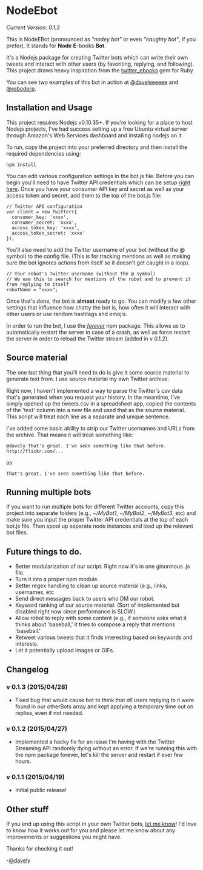 # NodeEbot

_Current Version: 0.1.3_

This is NodeEBot (pronounced as _"nodey bot"_ or even _"naughty bot"_, if you prefer). It stands for **Node** **E**-books **Bot**.


It's a Nodejs package for creating Twitter bots which can write their own tweets and interact with other users (by favoriting, replying, and following). This project draws heavy inspiration from the [twitter_ebooks](https://github.com/mispy/twitter_ebooks) gem for Ruby.

You can see two examples of this bot in action at [@daveleeeeee](https://twitter.com/daveleeeeee) and [@roboderp](https://twitter.com/roboderp).

## Installation and Usage

This project requires Nodejs v0.10.35+. If you're looking for a place to host Nodejs projects, I've had success setting up a free Ubuntu virtual server through Amazon's Web Services dashboard and installing nodejs on it.

To run, copy the project into your preferred directory and then install the required dependencies using:

```
npm install
```

You can edit various configuration settings in the bot.js file. Before you can begin you'll need to have Twitter API credentials which can be setup [right here](https://apps.twitter.com/). Once you have your consumer API key and secret as well as your access token and secret, add them to the top of the bot.js file:

```
// Twitter API configuration
var client = new Twitter({
  consumer_key: 'xxxx',
  consumer_secret: 'xxxx',
  access_token_key: 'xxxx',
  access_token_secret: 'xxxx'
});
```

You'll also need to add the Twitter username of your bot (without the @ symbol) to the config file. (This is for tracking mentions as well as making sure the bot ignores actions from itself so it doesn't get caught in a loop).

```
// Your robot's Twitter username (without the @ symbol)
// We use this to search for mentions of the robot and to prevent it from replying to itself
robotName = "xxxx";
```

Once that's done, the bot is **almost** ready to go. You can modify a few other settings that influence how chatty the bot is, how often it will interact with other users or use random hashtags and emojis.

In order to run the bot, I use the _[forever](https://www.npmjs.com/package/forever)_ npm package. This allows us to automatically restart the server in case of a crash, as well as force restart the server in order to reload the Twitter stream (added in v 0.1.2).

## Source material

The one last thing that you'll need to do is give it some source material to generate text from. I use source material my own Twitter archive.

Right now, I haven't implemented a way to parse the Twitter's csv data that's generated when you request your history. In the meantime, I've simply opened up the tweets.csv in a spreadsheet app, copied the contents of the 'text' column into a new file and used that as the source material. This script will treat each line as a separate and unique sentence.

I've added some basic ability to strip our Twitter usernames and URLs from the archive. That means it will treat something like:

```
@davely That's great. I've seen something like that before. 
http://flickr.com/...
```

as

```
That's great. I've seen something like that before.
```

## Running multiple bots

If you want to run multiple bots for different Twitter accounts, copy this project into separate folders (e.g., _~/MyBot1_, _~/MyBot2_, _~/MyBot3_, etc) and make sure you input the proper Twitter API credentials at the top of each bot.js file. Then spool up separate node instances and load up the relevant bot files. 

## Future things to do.

* Better modularization of our script. Right now it's in one ginormous .js file.
* Turn it into a proper npm module. 
* Better regex handling to clean up source material (e.g., links, usernames, etc
* Send direct messages back to users who DM our robot.
* Keyword ranking of our source material. (Sort of implemented but disabled right now since performance is SLOW.)
* Allow robot to reply with some content (e.g., if someone asks what it thinks about 'baseball,' it tries to compose a reply that mentions 'baseball.'
* Retweet various tweets that it finds interesting based on keywords and interests.
* Let it potentially upload images or GIFs.

## Changelog

### v 0.1.3 (2015/04/28)

* Fixed bug that would cause bot to think that *all users* replying to it were found in our otherBots array and kept applying a temporary time out on replies, even if not needed.

### v 0.1.2 (2015/04/27)

* Implemented a hacky fix for an issue I'm having with the Twitter Streaming API randomly dying without an error. If we're running this with the npm package forever, let's kill the server and restart if ever few hours.

### v 0.1.1 (2015/04/19)

* Initial public release!

## Other stuff

If you end up using this script in your own Twitter bots, [let me know](http://twitter.com/davely)! I'd love to know how it works out for you and please let me know about any improvements or suggestions you might have.

Thanks for checking it out!

-[@davely](http://twitter.com/davely)